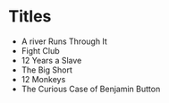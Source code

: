 # Titles
* A river Runs Through It
* Fight Club
* 12 Years a Slave
* The Big Short
* 12 Monkeys
* The Curious Case of Benjamin Button
